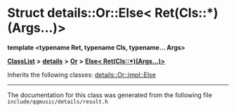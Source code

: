 

# Struct details::Or::Else&lt; Ret(Cls::\*)(Args...)&gt;

**template &lt;typename Ret, typename Cls, typename... Args&gt;**



[**ClassList**](annotated.md) **>** [**details**](namespacedetails.md) **>** [**Or**](namespacedetails_1_1Or.md) **>** [**Else&lt; Ret(Cls::\*)(Args...)&gt;**](structdetails_1_1Or_1_1Else_3_01Ret_07Cls_1_1_5_08_07Args_8_8_8_08_4.md)








Inherits the following classes: [details::Or::impl::Else](structdetails_1_1Or_1_1impl_1_1Else.md)















































































































------------------------------
The documentation for this class was generated from the following file `include/qqmusic/details/result.h`

